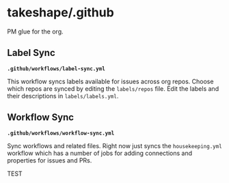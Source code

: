 # takeshape/.github

PM glue for the org.

## Label Sync

**`.github/workflows/label-sync.yml`**

This workflow syncs labels available for issues across org repos. Choose which repos are synced by editing the `labels/repos` file. Edit the labels and their descriptions in `labels/labels.yml`.

## Workflow Sync

**`.github/workflows/workflow-sync.yml`**

Sync workflows and related files. Right now just syncs the `housekeeping.yml` workflow which has a number of jobs for adding connections and properties for issues and PRs.

TEST
